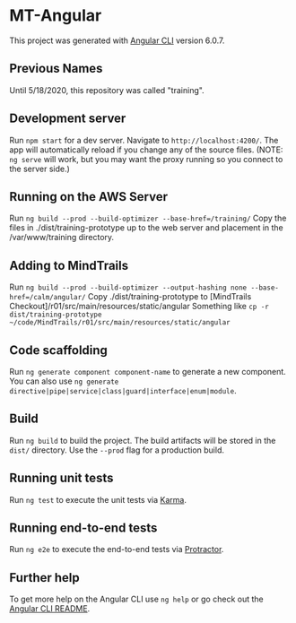# MT-Angular

This project was generated with [Angular CLI](https://github.com/angular/angular-cli) version 6.0.7.

## Previous Names

Until 5/18/2020, this repository was called "training".

## Development server

Run `npm start` for a dev server. Navigate to `http://localhost:4200/`. The app will automatically reload if you change any of the source files.
(NOTE: `ng serve` will work, but you may want the proxy running so you connect to the server side.)

## Running on the AWS Server

Run `ng build --prod --build-optimizer --base-href=/training/`
Copy the files in ./dist/training-prototype up to the web server and placement in the /var/www/training directory.

## Adding to MindTrails

Run `ng build --prod --build-optimizer --output-hashing none --base-href=/calm/angular/`
Copy ./dist/training-prototype to [MindTrails Checkout]/r01/src/main/resources/static/angular
Something like `cp -r dist/training-prototype ~/code/MindTrails/r01/src/main/resources/static/angular`

## Code scaffolding

Run `ng generate component component-name` to generate a new component. You can also use `ng generate directive|pipe|service|class|guard|interface|enum|module`.

## Build

Run `ng build` to build the project. The build artifacts will be stored in the `dist/` directory. Use the `--prod` flag for a production build.

## Running unit tests

Run `ng test` to execute the unit tests via [Karma](https://karma-runner.github.io).

## Running end-to-end tests

Run `ng e2e` to execute the end-to-end tests via [Protractor](http://www.protractortest.org/).

## Further help

To get more help on the Angular CLI use `ng help` or go check out the [Angular CLI README](https://github.com/angular/angular-cli/blob/master/README.md).
